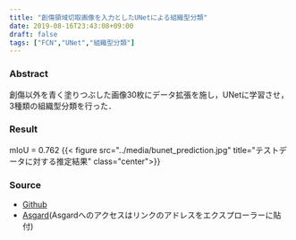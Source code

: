 ```yaml
---
title: "創傷領域切取画像を入力としたUNetによる組織型分類"
date: 2019-08-16T23:43:08+09:00
draft: false
tags: ["FCN","UNet","組織型分類"]
---
```


### **Abstract**
創傷以外を青く塗りつぶした画像30枚にデータ拡張を施し，UNetに学習させ，3種類の組織型分類を行った．


### **Result**
mIoU = 0.762
{{< figure src="../media/bunet_prediction.jpg" title="テストデータに対する推定結果" class="center">}}

### **Source**

- [Github](https://github.com/hrichii/dog_or_cat)
- [Asgard](<file://///asgard/usr/horiuchi/program/pro_dog_or_cat/dog_or_cat>)(Asgardへのアクセスはリンクのアドレスをエクスプローラーに貼付)
